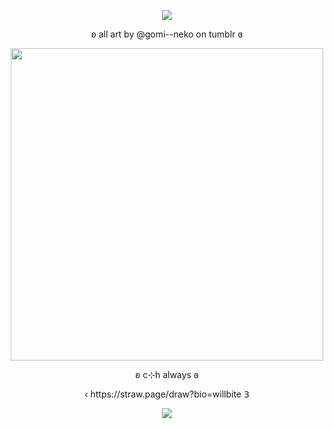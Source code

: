 <p align="center">
 <img src="https://komarev.com/ghpvc/?username=yaoikat&color=blue&style=plastic&label=🗝️"
</p>
 <p align="center">
  </p>

  <p align="center">
ʚ all art by @gomi--neko on tumblr ɞ
   
<p align="center">
  <img src="https://i.postimg.cc/ZRdWV42N/saw2004.png" width="500">
</p>

<p align="center">
ʚ c⊹h always ɞ

<p align="center">
‹ https://straw.page/draw?bio=willbite 𝟥

<p align="center">
<img src="https://spotify-github-profile.kittinanx.com/api/view?uid=lpmqz3bufqngt56rz8g8mtxxc&cover_image=true&theme=novatorem&show_offline=true&background_color=121212&interchange=true">
</p>


